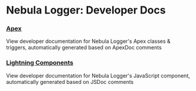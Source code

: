 # Nebula Logger: Developer Docs

### [Apex](./apex/index.md)

View developer documentation for Nebula Logger's Apex classes & triggers, automatically generated based on ApexDoc comments

### [Lightning Components](./lightning-components/index.md)

View developer documentation for Nebula Logger's JavaScript component, automatically generated based on JSDoc comments